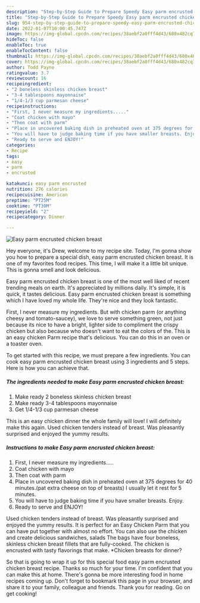 ```yaml
---
description: "Step-by-Step Guide to Prepare Speedy Easy parm encrusted chicken breast"
title: "Step-by-Step Guide to Prepare Speedy Easy parm encrusted chicken breast"
slug: 954-step-by-step-guide-to-prepare-speedy-easy-parm-encrusted-chicken-breast
date: 2022-01-07T10:00:45.747Z
image: https://img-global.cpcdn.com/recipes/38aebf2a0fff4d43/680x482cq70/easy-parm-encrusted-chicken-breast-recipe-main-photo.jpg
hideToc: false
enableToc: true
enableTocContent: false
thumbnail: https://img-global.cpcdn.com/recipes/38aebf2a0fff4d43/680x482cq70/easy-parm-encrusted-chicken-breast-recipe-main-photo.jpg
cover: https://img-global.cpcdn.com/recipes/38aebf2a0fff4d43/680x482cq70/easy-parm-encrusted-chicken-breast-recipe-main-photo.jpg
author: Todd Payne
ratingvalue: 3.7
reviewcount: 16
recipeingredient:
- "2 boneless skinless chicken breast"
- "3-4 tablespoons mayonnaise"
- "1/4-1/3 cup parmesan cheese"
recipeinstructions:
- "First, I never measure my ingredients....."
- "Coat chicken with mayo"
- "Then coat with parm"
- "Place in uncovered baking dish in preheated oven at 375 degrees for 40 minutes.(pat extra cheese on top of breasts) I usually let it rest for 5 minutes."
- "You will have to judge baking time if you have smaller breasts. Enjoy."
- "Ready to serve and ENJOY!"
categories:
- Recipe
tags:
- easy
- parm
- encrusted

katakunci: easy parm encrusted 
nutrition: 276 calories
recipecuisine: American
preptime: "PT25M"
cooktime: "PT30M"
recipeyield: "2"
recipecategory: Dinner

---
```



![Easy parm encrusted chicken breast](https://img-global.cpcdn.com/recipes/38aebf2a0fff4d43/680x482cq70/easy-parm-encrusted-chicken-breast-recipe-main-photo.jpg)

Hey everyone, it's Drew, welcome to my recipe site. Today, I'm gonna show you how to prepare a special dish, easy parm encrusted chicken breast. It is one of my favorites food recipes. This time, I will make it a little bit unique. This is gonna smell and look delicious.

Easy parm encrusted chicken breast is one of the most well liked of recent trending meals on earth. It's appreciated by millions daily. It's simple, it is quick, it tastes delicious. Easy parm encrusted chicken breast is something which I have loved my whole life. They're nice and they look fantastic.

First, I never measure my ingredients. But with chicken parm (or anything cheesy and tomato-saucey), we love to serve something green, not just because its nice to have a bright, lighter side to compliment the crispy chicken but also because who doesn&#39;t want to eat the colors of the. This is an easy chicken Parm recipe that&#39;s delicious. You can do this in an oven or a toaster oven.


To get started with this recipe, we must prepare a few ingredients. You can cook easy parm encrusted chicken breast using 3 ingredients and 5 steps. Here is how you can achieve that.

<!--inarticleads1-->

##### The ingredients needed to make Easy parm encrusted chicken breast:

1. Make ready 2 boneless skinless chicken breast
1. Make ready 3-4 tablespoons mayonnaise
1. Get 1/4-1/3 cup parmesan cheese


This is an easy chicken dinner the whole family will love! I will definitely make this again. Used chicken tenders instead of breast. Was pleasantly surprised and enjoyed the yummy results. 

<!--inarticleads2-->

##### Instructions to make Easy parm encrusted chicken breast:

1. First, I never measure my ingredients.....
1. Coat chicken with mayo
1. Then coat with parm
1. Place in uncovered baking dish in preheated oven at 375 degrees for 40 minutes.(pat extra cheese on top of breasts) I usually let it rest for 5 minutes.
1. You will have to judge baking time if you have smaller breasts. Enjoy.
1. Ready to serve and ENJOY!

Used chicken tenders instead of breast. Was pleasantly surprised and enjoyed the yummy results. It is perfect for an Easy Chicken Parm that you can have put together with almost no effort. You can also use the chicken and create delicious sandwiches, salads The bags have four boneless, skinless chicken breast fillets that are fully-cooked. The chicken is encrusted with tasty flavorings that make. *Chicken breasts for dinner? 

So that is going to wrap it up for this special food easy parm encrusted chicken breast recipe. Thanks so much for your time. I'm confident that you can make this at home. There's gonna be more interesting food in home recipes coming up. Don't forget to bookmark this page in your browser, and share it to your family, colleague and friends. Thank you for reading. Go on get cooking!

